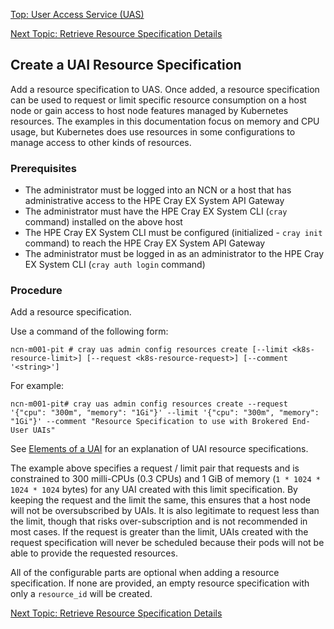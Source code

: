 [Top: User Access Service (UAS)](User_Access_Service_UAS.md)

[Next Topic: Retrieve Resource Specification Details](Retrieve_Resource_Specification_Details.md)

## Create a UAI Resource Specification

Add a resource specification to UAS. Once added, a resource specification can be used to request or limit specific resource consumption on a host node or gain access to host node features managed by Kubernetes resources.  The examples in this documentation focus on memory and CPU usage, but Kubernetes does use resources in some configurations to manage access to other kinds of resources.

### Prerequisites

* The administrator must be logged into an NCN or a host that has administrative access to the HPE Cray EX System API Gateway
* The administrator must have the HPE Cray EX System CLI (`cray` command) installed on the above host
* The HPE Cray EX System CLI must be configured (initialized - `cray init` command) to reach the HPE Cray EX System API Gateway
* The administrator must be logged in as an administrator to the HPE Cray EX System CLI (`cray auth login` command)

### Procedure

Add a resource specification.

Use a command of the following form:

```
ncn-m001-pit # cray uas admin config resources create [--limit <k8s-resource-limit>] [--request <k8s-resource-request>] [--comment '<string>']
```

For example:

```
ncn-m001-pit# cray uas admin config resources create --request '{"cpu": "300m", "memory": "1Gi"}' --limit '{"cpu": "300m", "memory": "1Gi"}' --comment "Resource Specification to use with Brokered End-User UAIs"
```

See [Elements of a UAI](Elements_of_a_UAI.md) for an explanation of UAI resource specifications.

The example above specifies a request / limit pair that requests and is constrained to 300 milli-CPUs (0.3 CPUs) and 1 GiB of memory (`1 * 1024 * 1024 * 1024` bytes) for any UAI created with this limit specification. By keeping the request and the limit the same, this ensures that a host node will not be oversubscribed by UAIs. It is also legitimate to request less than the limit, though that risks over-subscription and is not recommended in most cases. If the request is greater than the limit, UAIs created with the request specification will never be scheduled because their pods will not be able to provide the requested resources.

All of the configurable parts are optional when adding a resource specification. If none are provided, an empty resource specification with only a `resource_id` will be created.

[Next Topic: Retrieve Resource Specification Details](Retrieve_Resource_Specification_Details.md)

